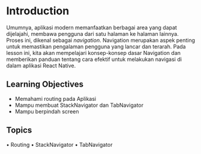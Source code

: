 # Introduction

Umumnya, aplikasi modern memanfaatkan berbagai area yang dapat dijelajahi, membawa pengguna dari satu halaman ke halaman lainnya. Proses ini, dikenal sebagai _navigation_. Navigation merupakan aspek penting untuk memastikan pengalaman pengguna yang lancar dan terarah. Pada lesson ini, kita akan mempelajari konsep-konsep dasar Navigation dan memberikan panduan tentang cara efektif untuk melakukan navigasi di dalam aplikasi React Native.

## Learning Objectives

- Memahami routing pada Aplikasi
- Mampu membuat StackNavigator dan TabNavigator
- Mampu berpindah screen

## Topics

• Routing
• StackNavigator
• TabNavigator
